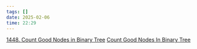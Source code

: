 ```yaml
---
tags: []
date: 2025-02-06
time: 22:29
---
```

[1448. Count Good Nodes in Binary Tree](https://leetcode.com/problems/count-good-nodes-in-binary-tree/)
[Count Good Nodes In Binary Tree](https://neetcode.io/problems/count-good-nodes-in-binary-tree)
